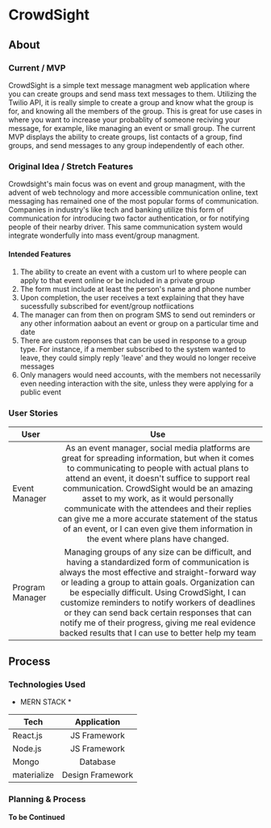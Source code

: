 # CrowdSight


## About

### Current / MVP 
CrowdSight is a simple text message managment web application where you can create groups and send mass text messages to them. Utilizing the Twilio API, it is really simple to create a group and know what the group is for, and knowing all the members of the group. This is great for use cases in where you want to increase your probablity of someone reciving your message, for example, like managing an event or small group. The current MVP displays the ability to create groups, list contacts of a group, find groups, and send messages to any group independently of each other.

### Original Idea / Stretch Features 
Crowdsight's main focus was on event and group managment, with the advent of web technology and more accessible communication online, text messaging has remained one of the most popular forms of communication. Companies in industry's like tech and banking utilize this form of communication for introducing two factor authentication, or for notifying people of their nearby driver. This same communication system would integrate wonderfully into mass event/group managment. 

#### Intended Features
1.	The ability to create an event with a custom url to where people can apply to that event online or be included in a private group
2.	The form must include at least the person's name and phone number
3.	Upon completion, the user receives a text explaining that they have sucessfully subscribed for event/group notfiications
4.	The manager can from then on program SMS to send out reminders or any other information aabout an event or group on a particular time and date
5.	There are custom reponses that can be used in response to a group type. For instance, if a member subscribed to the system wanted to leave, 	they could simply reply 'leave' and they would no longer receive messages
6.	Only managers would need accounts, with the members not necessarily even needing interaction with the site, unless they were applying for a 	public event



### User Stories

| User        | Use  |        
| ------------|:------------:|
| Event Manager   | As an event manager, social media platforms are great for spreading information, but when it comes to communicating to people with actual plans to attend an event, it doesn't suffice to support real communication. CrowdSight would be an amazing asset to my work, as it would personally communicate with the attendees and their replies can give me a more accurate statement of the status of an event, or I can even give them information in the event where plans have changed. |
| Program Manager | Managing groups of any size can be difficult, and having a standardized form of communication is always the most effective and straight-forward way or leading a group to attain goals. Organization can be especially difficult. Using CrowdSight, I can customize reminders to notify workers of deadlines or they can send back certain responses that can notify me of their progress, giving me real evidence backed results that I can use to better help my team 




## Process

### Technologies Used

* MERN STACK *

| Tech        | Application  |        
| ------------|:------------:|
| React.js    | JS Framework    |
| Node.js     | JS Framework    |
| Mongo       | Database        |  
| materialize | Design Framework|


### Planning & Process

**To be Continued**


